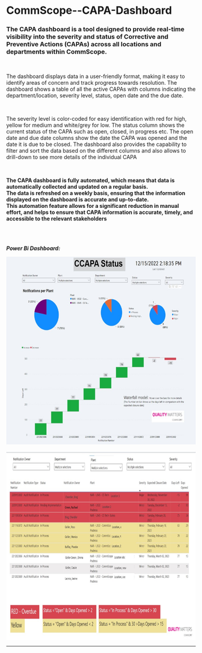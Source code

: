 # CommScope--CAPA-Dashboard

### The CAPA dashboard is a tool designed to provide real-time visibility into the severity and status of Corrective and Preventive Actions (CAPAs) across all locations and departments within CommScope.

<br>

The dashboard displays data in a user-friendly format, making it easy to identify areas of concern and track progress towards resolution. The dashboard shows a table of all the active CAPAs with columns indicating the department/location, severity level, status, open date and the due date. 

<br>

The severity level is color-coded for easy identification with red for high, yellow for medium and white/grey for low. The status column shows the current status of the CAPA such as open, closed, in progress etc. The open date and due date columns show the date the CAPA was opened and the date it is due to be closed. The dashboard also provides the capability to filter and sort the data based on the different columns and also allows to drill-down to see more details of the individual CAPA

<br>

**The CAPA dashboard is fully automated, which means that data is automatically collected and updated on a regular basis. <br> 
The data is refreshed on a weekly basis, ensuring that the information displayed on the dashboard is accurate and up-to-date. <br> 
This automation feature allows for a significant reduction in manual effort, and helps to ensure that CAPA information is accurate, timely, and accessible to the relevant stakeholders**
 
<br>
<br>

_**Power Bi Dashboard:**_


<img src="images/capa_2.jpg" WIDTH="600" HEIGHT="500">


<br>
<br>

<img src="images/capa1.jpg" WIDTH="800" HEIGHT="500">



-----




